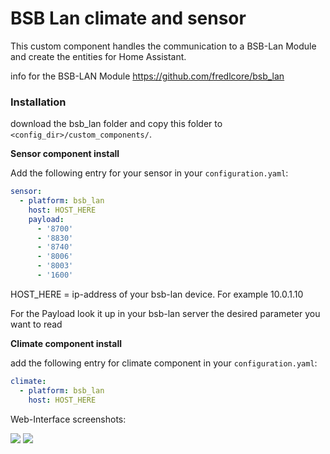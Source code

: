 # BSB Lan climate and sensor 

This custom component handles the communication to a BSB-Lan Module and create the entities for Home Assistant.

info for the BSB-LAN Module
https://github.com/fredlcore/bsb_lan


### Installation

download the bsb_lan folder and
copy this folder to `<config_dir>/custom_components/`.

<B> Sensor component install </B>

Add the following entry for your sensor in your `configuration.yaml`:

```yaml
sensor:
  - platform: bsb_lan
    host: HOST_HERE
    payload: 
      - '8700'
      - '8830'
      - '8740'
      - '8006'
      - '8003'
      - '1600'
```
HOST_HERE = ip-address of your bsb-lan device. For example 10.0.1.10

For the Payload look it up in your bsb-lan server the desired parameter you want to read


<B> Climate component install </B>

add the following entry for climate component in your `configuration.yaml`:

```yaml
climate:
  - platform: bsb_lan
    host: HOST_HERE
```

Web-Interface screenshots:

<img src="https://github.com/liudger/BSB-LAN-Component-for-Home-Assistant/blob/master/src/overviewClimate.png" size="50%">

<img src="https://github.com/liudger/BSB-LAN-Component-for-Home-Assistant/blob/master/src/readingSensor_outsideTemp.png" size="50%">

